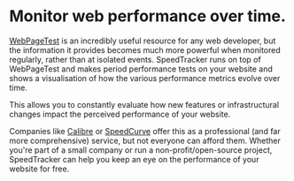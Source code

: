 # Monitor web performance over time.

[WebPageTest](https://webpagetest.org) is an incredibly useful resource for any web developer, but the information it provides becomes much more powerful when monitored regularly, rather than at isolated events. SpeedTracker runs on top of WebPageTest and makes period performance tests on your website and shows a visualisation of how the various performance metrics evolve over time.

This allows you to constantly evaluate how new features or infrastructural changes impact the perceived performance of your website.

Companies like [Calibre](https://calibreapp.com/) or [SpeedCurve](https://speedcurve.com/) offer this as a professional (and far more comprehensive) service, but not everyone can afford them. Whether you're part of a small company or run a non-profit/open-source project, SpeedTracker can help you keep an eye on the performance of your website for free.